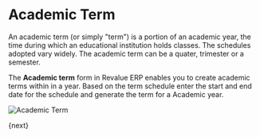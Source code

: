# Academic Term

An academic term (or simply "term") is a portion of an academic year, the time during which an educational institution holds classes. The schedules adopted vary widely. The academic term can be a quater, trimester or a semester.

The **Academic term** form in Revalue ERP enables you to create academic terms within in a year. Based on the term schedule enter the start and end date for the schedule and generate the term for a Academic year.

<img class="screenshot" alt="Academic Term" src="{{docs_base_url}}/assets/img/education/setup/academic-term.png">


{next}